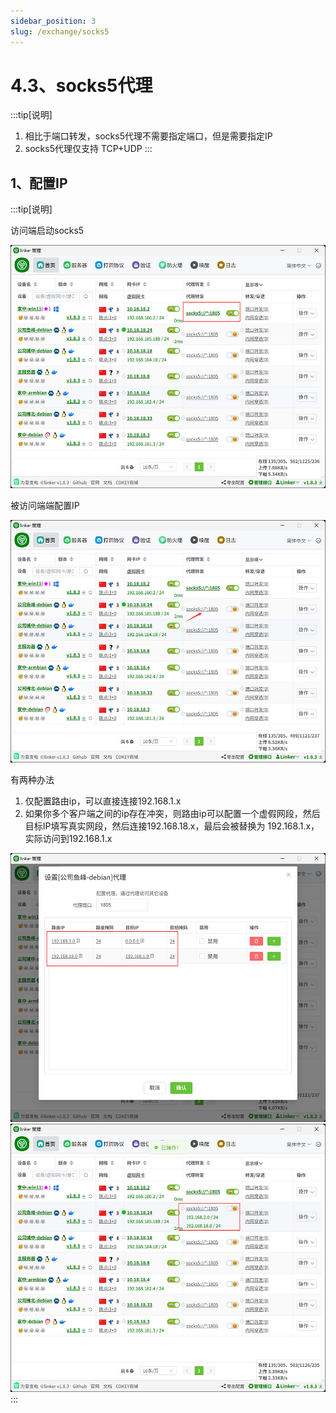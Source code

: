 ```yaml
---
sidebar_position: 3
slug: /exchange/socks5
---
```


# 4.3、socks5代理

:::tip[说明]

1. 相比于端口转发，socks5代理不需要指定端口，但是需要指定IP
2. socks5代理仅支持 TCP+UDP
:::

## 1、配置IP

:::tip[说明]

访问端启动socks5

![Docusaurus Plushie](./img/socks51.jpg)

被访问端端配置IP

![Docusaurus Plushie](./img/socks52.jpg)

有两种办法
1. 仅配置路由ip，可以直接连接192.168.1.x
2. 如果你多个客户端之间的ip存在冲突，则路由ip可以配置一个虚假网段，然后目标IP填写真实网段，然后连接192.168.18.x，最后会被替换为 192.168.1.x，实际访问到192.168.1.x

![Docusaurus Plushie](./img/socks53.jpg)
![Docusaurus Plushie](./img/socks54.jpg)
:::
